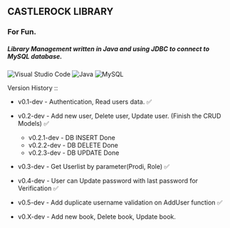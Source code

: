 ## CASTLEROCK LIBRARY
### For Fun.
##### Library Management written in Java and using JDBC to connect to MySQL database.

![Visual Studio Code](https://img.shields.io/badge/Visual%20Studio%20Code-0078d7.svg?style=for-the-badge&logo=visual-studio-code&logoColor=white)
![Java](https://img.shields.io/badge/java-%23ED8B00.svg?style=for-the-badge&logo=java&logoColor=white)
![MySQL](https://img.shields.io/badge/mysql-%2300f.svg?style=for-the-badge&logo=mysql&logoColor=white)


Version History ::
- v0.1-dev      -  Authentication, Read users data.    ✅
  
- v0.2-dev      -  Add new user, Delete user, Update user. (Finish the CRUD Models)    ✅
  - v0.2.1-dev    -  DB INSERT Done
  - v0.2.2-dev    -  DB DELETE Done
  - v0.2.3-dev    -  DB UPDATE Done
  
- v0.3-dev      -  Get Userlist by parameter(Prodi, Role)    ✅
- v0.4-dev      -  User can Update password with last password for Verification    ✅
- v0.5-dev      -  Add duplicate username validation on AddUser function    ✅


- v0.X-dev      -  Add new book, Delete book, Update book.
